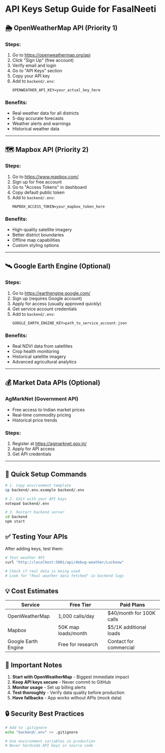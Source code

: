 # API Keys Setup Guide for FasalNeeti

## 🌦️ OpenWeatherMap API (Priority 1)

### Steps:
1. Go to https://openweathermap.org/api
2. Click "Sign Up" (free account)
3. Verify email and login
4. Go to "API Keys" section
5. Copy your API key
6. Add to `backend/.env`:
   ```
   OPENWEATHER_API_KEY=your_actual_key_here
   ```

### Benefits:
- Real weather data for all districts
- 5-day accurate forecasts
- Weather alerts and warnings
- Historical weather data

---

## 🗺️ Mapbox API (Priority 2)

### Steps:
1. Go to https://www.mapbox.com/
2. Sign up for free account
3. Go to "Access Tokens" in dashboard
4. Copy default public token
5. Add to `backend/.env`:
   ```
   MAPBOX_ACCESS_TOKEN=your_mapbox_token_here
   ```

### Benefits:
- High-quality satellite imagery
- Better district boundaries
- Offline map capabilities
- Custom styling options

---

## 🛰️ Google Earth Engine (Optional)

### Steps:
1. Go to https://earthengine.google.com/
2. Sign up (requires Google account)
3. Apply for access (usually approved quickly)
4. Get service account credentials
5. Add to `backend/.env`:
   ```
   GOOGLE_EARTH_ENGINE_KEY=path_to_service_account.json
   ```

### Benefits:
- Real NDVI data from satellites
- Crop health monitoring
- Historical satellite imagery
- Advanced agricultural analytics

---



## 💰 Market Data APIs (Optional)

### AgMarkNet (Government API)
- Free access to Indian market prices
- Real-time commodity pricing
- Historical price trends

### Steps:
1. Register at https://agmarknet.gov.in/
2. Apply for API access
3. Get API credentials

---

## 🔧 Quick Setup Commands

```bash
# 1. Copy environment template
cp backend/.env.example backend/.env

# 2. Edit with your API keys
notepad backend/.env

# 3. Restart backend server
cd backend
npm start
```

## ✅ Testing Your APIs

After adding keys, test them:

```bash
# Test weather API
curl "http://localhost:5001/api/debug-weather/Lucknow"

# Check if real data is being used
# Look for "Real weather data fetched" in backend logs
```

## 💡 Cost Estimates

| Service | Free Tier | Paid Plans |
|---------|-----------|------------|
| OpenWeatherMap | 1,000 calls/day | $40/month for 100K calls |
| Mapbox | 50K map loads/month | $5/1K additional loads |
| Google Earth Engine | Free for research | Contact for commercial |

## 🚨 Important Notes

1. **Start with OpenWeatherMap** - Biggest immediate impact
2. **Keep API keys secure** - Never commit to GitHub
3. **Monitor usage** - Set up billing alerts
4. **Test thoroughly** - Verify data quality before production
5. **Have fallbacks** - App works without APIs (mock data)

## 🔒 Security Best Practices

```bash
# Add to .gitignore
echo "backend/.env" >> .gitignore

# Use environment variables in production
# Never hardcode API keys in source code
```